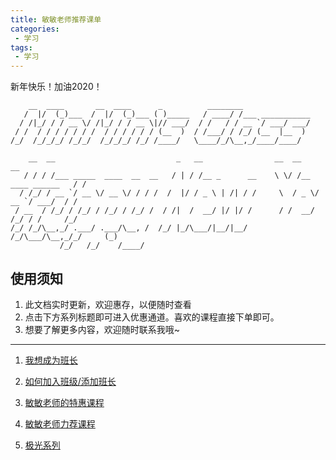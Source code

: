 ```yaml
---
title: 敏敏老师推荐课单
categories:
 - 学习
tags:
 - 学习
---
```


新年快乐！加油2020！
```
    __  ____       __  ____      _          ________               
   /  |/  (_)___  /  |/  (_)___ ( )_____   / ____/ /___ ___________
  / /|_/ / / __ \/ /|_/ / / __ \|// ___/  / /   / / __ `/ ___/ ___/
 / /  / / / / / / /  / / / / / / (__  )  / /___/ / /_/ (__  |__  ) 
/_/  /_/_/_/ /_/_/  /_/_/_/ /_/ /____/   \____/_/\__,_/____/____/  
```

```
    __  __                           _   __                __  __                   __
   / / / /___ _____  ____  __  __   / | / /__ _      __    \ \/ /__  ____ ______   / /
  / /_/ / __ `/ __ \/ __ \/ / / /  /  |/ / _ \ | /| / /     \  / _ \/ __ `/ ___/  / / 
 / __  / /_/ / /_/ / /_/ / /_/ /  / /|  /  __/ |/ |/ /      / /  __/ /_/ / /     /_/  
/_/ /_/\__,_/ .___/ .___/\__, /  /_/ |_/\___/|__/|__/      /_/\___/\__,_/_/     (_)   
           /_/   /_/    /____/                                                        
```

## 使用须知

1. 此文档实时更新，欢迎惠存，以便随时查看
1. 点击下方系列标题即可进入优惠通道。喜欢的课程直接下单即可。
1. 想要了解更多内容，欢迎随时联系我哦~

---

1. [我想成为班长](https://shimo.im/docs/GVWYKW8yYPjqXgrH)

1. [如何加入班级/添加班长](https://shimo.im/docs/wJc6JxyxjPTTy6yd)

1. [敏敏老师的特惠课程](https://shimo.im/docs/t9KyCX3DWGD6vwrx)

1. [敏敏老师力荐课程](https://shimo.im/docs/Cy38rqJ9wvwkTyjx)

1. [极光系列](https://shimo.im/docs/HgdTxwrCCvk6qHRW)